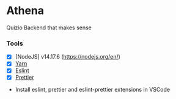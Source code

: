 # Athena
Quizio Backend that makes sense

### Tools 
- [x] [NodeJS] v14.17.6 (https://nodejs.org/en/)
- [x] [Yarn](https://yarnpkg.com/en/)
- [x] [Eslint](https://eslint.org/)
- [x] [Prettier](https://prettier.io/)

- Install eslint, prettier and eslint-prettier extensions in VSCode